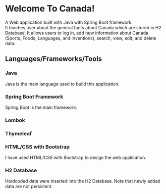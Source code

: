 # Welcome To Canada!
A Web application built with Java with Spring Boot framework. <br />
It teaches user about the general facts about Canada which are stored in H2 Database.
It allows users to log in, add new information about Canada (Sports, Foods, Languages, and Inventions), search, view, edit, and delete data. <br />

## Languages/Frameworks/Tools
### Java
Java is the main language used to build this application.
### Spring Boot Framework
Spring Boot is the main framework.
### Lombok
### Thymeleaf
### HTML/CSS with Bootstrap
I have used HTML/CSS with Bootstrap to design the web application. <br />
### H2 Database
Hardcoded data were inserted into the H2 Database. Note that newly added data are not persistent.

